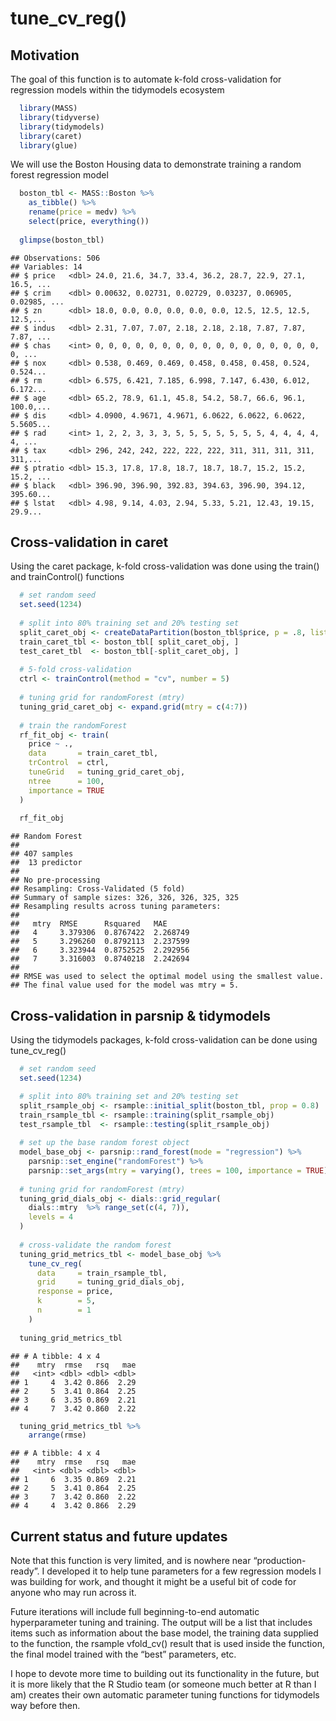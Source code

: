 tune\_cv\_reg()
================

## Motivation

The goal of this function is to automate k-fold cross-validation for
regression models within the tidymodels ecosystem

``` r
  library(MASS)
  library(tidyverse)
  library(tidymodels)
  library(caret)
  library(glue)
```

We will use the Boston Housing data to demonstrate training a random
forest regression model

``` r
  boston_tbl <- MASS::Boston %>%
    as_tibble() %>%
    rename(price = medv) %>%
    select(price, everything())
  
  glimpse(boston_tbl)
```

    ## Observations: 506
    ## Variables: 14
    ## $ price   <dbl> 24.0, 21.6, 34.7, 33.4, 36.2, 28.7, 22.9, 27.1, 16.5, ...
    ## $ crim    <dbl> 0.00632, 0.02731, 0.02729, 0.03237, 0.06905, 0.02985, ...
    ## $ zn      <dbl> 18.0, 0.0, 0.0, 0.0, 0.0, 0.0, 12.5, 12.5, 12.5, 12.5,...
    ## $ indus   <dbl> 2.31, 7.07, 7.07, 2.18, 2.18, 2.18, 7.87, 7.87, 7.87, ...
    ## $ chas    <int> 0, 0, 0, 0, 0, 0, 0, 0, 0, 0, 0, 0, 0, 0, 0, 0, 0, 0, ...
    ## $ nox     <dbl> 0.538, 0.469, 0.469, 0.458, 0.458, 0.458, 0.524, 0.524...
    ## $ rm      <dbl> 6.575, 6.421, 7.185, 6.998, 7.147, 6.430, 6.012, 6.172...
    ## $ age     <dbl> 65.2, 78.9, 61.1, 45.8, 54.2, 58.7, 66.6, 96.1, 100.0,...
    ## $ dis     <dbl> 4.0900, 4.9671, 4.9671, 6.0622, 6.0622, 6.0622, 5.5605...
    ## $ rad     <int> 1, 2, 2, 3, 3, 3, 5, 5, 5, 5, 5, 5, 5, 4, 4, 4, 4, 4, ...
    ## $ tax     <dbl> 296, 242, 242, 222, 222, 222, 311, 311, 311, 311, 311,...
    ## $ ptratio <dbl> 15.3, 17.8, 17.8, 18.7, 18.7, 18.7, 15.2, 15.2, 15.2, ...
    ## $ black   <dbl> 396.90, 396.90, 392.83, 394.63, 396.90, 394.12, 395.60...
    ## $ lstat   <dbl> 4.98, 9.14, 4.03, 2.94, 5.33, 5.21, 12.43, 19.15, 29.9...

## Cross-validation in caret

Using the caret package, k-fold cross-validation was done using the
train() and trainControl() functions

``` r
  # set random seed
  set.seed(1234)
  
  # split into 80% training set and 20% testing set
  split_caret_obj <- createDataPartition(boston_tbl$price, p = .8, list = FALSE)
  train_caret_tbl <- boston_tbl[ split_caret_obj, ]
  test_caret_tbl  <- boston_tbl[-split_caret_obj, ]
  
  # 5-fold cross-validation
  ctrl <- trainControl(method = "cv", number = 5)
  
  # tuning grid for randomForest (mtry)
  tuning_grid_caret_obj <- expand.grid(mtry = c(4:7))
  
  # train the randomForest
  rf_fit_obj <- train(
    price ~ .,
    data       = train_caret_tbl,
    trControl  = ctrl,
    tuneGrid   = tuning_grid_caret_obj,
    ntree      = 100,
    importance = TRUE
  )
  
  rf_fit_obj
```

    ## Random Forest 
    ## 
    ## 407 samples
    ##  13 predictor
    ## 
    ## No pre-processing
    ## Resampling: Cross-Validated (5 fold) 
    ## Summary of sample sizes: 326, 326, 326, 325, 325 
    ## Resampling results across tuning parameters:
    ## 
    ##   mtry  RMSE      Rsquared   MAE     
    ##   4     3.379306  0.8767422  2.268749
    ##   5     3.296260  0.8792113  2.237599
    ##   6     3.323944  0.8752525  2.292956
    ##   7     3.316003  0.8740218  2.242694
    ## 
    ## RMSE was used to select the optimal model using the smallest value.
    ## The final value used for the model was mtry = 5.

## Cross-validation in parsnip & tidymodels

Using the tidymodels packages, k-fold cross-validation can be done using
tune\_cv\_reg()

``` r
  # set random seed
  set.seed(1234)

  # split into 80% training set and 20% testing set
  split_rsample_obj <- rsample::initial_split(boston_tbl, prop = 0.8)
  train_rsample_tbl <- rsample::training(split_rsample_obj)
  test_rsample_tbl  <- rsample::testing(split_rsample_obj)
  
  # set up the base random forest object
  model_base_obj <- parsnip::rand_forest(mode = "regression") %>%
    parsnip::set_engine("randomForest") %>%
    parsnip::set_args(mtry = varying(), trees = 100, importance = TRUE)
    
  # tuning grid for randomForest (mtry)
  tuning_grid_dials_obj <- dials::grid_regular(
    dials::mtry  %>% range_set(c(4, 7)),
    levels = 4
  )
  
  # cross-validate the random forest
  tuning_grid_metrics_tbl <- model_base_obj %>% 
    tune_cv_reg(
      data     = train_rsample_tbl,
      grid     = tuning_grid_dials_obj,
      response = price,
      k        = 5,
      n        = 1
    )
  
  tuning_grid_metrics_tbl
```

    ## # A tibble: 4 x 4
    ##    mtry  rmse   rsq   mae
    ##   <int> <dbl> <dbl> <dbl>
    ## 1     4  3.42 0.866  2.29
    ## 2     5  3.41 0.864  2.25
    ## 3     6  3.35 0.869  2.21
    ## 4     7  3.42 0.860  2.22

``` r
  tuning_grid_metrics_tbl %>% 
    arrange(rmse)
```

    ## # A tibble: 4 x 4
    ##    mtry  rmse   rsq   mae
    ##   <int> <dbl> <dbl> <dbl>
    ## 1     6  3.35 0.869  2.21
    ## 2     5  3.41 0.864  2.25
    ## 3     7  3.42 0.860  2.22
    ## 4     4  3.42 0.866  2.29

## Current status and future updates

Note that this function is very limited, and is nowhere near
“production-ready”. I developed it to help tune parameters for a few
regression models I was building for work, and thought it might be a
useful bit of code for anyone who may run across it.

Future iterations will include full beginning-to-end automatic
hyperparameter tuning and training. The output will be a list that
includes items such as information about the base model, the training
data supplied to the function, the rsample vfold\_cv() result that is
used inside the function, the final model trained with the “best”
parameters, etc.

I hope to devote more time to building out its functionality in the
future, but it is more likely that the R Studio team (or someone much
better at R than I am) creates their own automatic parameter tuning
functions for tidymodels way before then.
